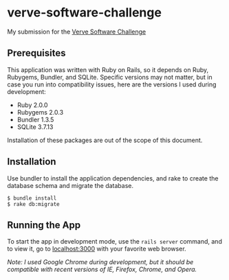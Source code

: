 # verve-software-challenge

My submission for the [Verve Software Challenge](http://github.com/VerveWireless/software-challenge)

## Prerequisites

This application was written with Ruby on Rails, so it depends on Ruby, Rubygems, Bundler, and SQLite. Specific versions may not matter, but in case you run into compatibility issues, here are the versions I used during development:

* Ruby 2.0.0
* Rubygems 2.0.3
* Bundler 1.3.5
* SQLite 3.7.13

Installation of these packages are out of the scope of this document.


## Installation

Use bundler to install the application dependencies, and rake to create the database schema and migrate the database.

```
$ bundle install
$ rake db:migrate
```

## Running the App

To start the app in development mode, use the `rails server` command, and to view it, go to [localhost:3000](http://localhost:3000) with your favorite web browser.  

*Note: I used Google Chrome during development, but it should be compatible with recent versions of IE, Firefox, Chrome, and Opera.*
